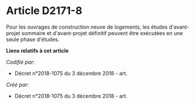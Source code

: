 # Article D2171-8

Pour les ouvrages de construction neuve de logements, les études d'avant-projet sommaire et d'avant-projet définitif peuvent
être exécutées en une seule phase d'études.

**Liens relatifs à cet article**

_Codifié par_:

  - Décret n°2018-1075 du 3 décembre 2018 - art.

_Créé par_:

  - Décret n°2018-1075 du 3 décembre 2018 - art.
